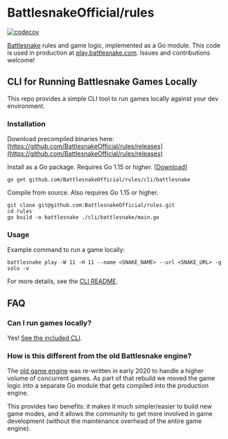 # BattlesnakeOfficial/rules

[![codecov](https://codecov.io/gh/BattlesnakeOfficial/rules/branch/master/graph/badge.svg)](https://codecov.io/gh/BattlesnakeOfficial/rules)

[Battlesnake](https://play.battlesnake.com) rules and game logic, implemented as a Go module. This code is used in production at [play.battlesnake.com](https://play.battlesnake.com). Issues and contributions welcome!


## CLI for Running Battlesnake Games Locally

This repo provides a simple CLI tool to run games locally against your dev environment.

### Installation

Download precompiled binaries here: <br>
[https://github.com/BattlesnakeOfficial/rules/releases](https://github.com/BattlesnakeOfficial/rules/releases)

Install as a Go package. Requires Go 1.15 or higher. [[Download](https://golang.org/dl/)]
```
go get github.com/BattlesnakeOfficial/rules/cli/battlesnake
```

Compile from source. Also requires Go 1.15 or higher.
```
git clone git@github.com:BattlesnakeOfficial/rules.git
cd rules
go build -o battlesnake ./cli/battlesnake/main.go
```

### Usage

Example command to run a game locally:
```
battlesnake play -W 11 -H 11 --name <SNAKE_NAME> --url <SNAKE_URL> -g solo -v
```

For more details, see the [CLI README](cli/README.md).


## FAQ

### Can I run games locally?

Yes! [See the included CLI](cli/README.md).

### How is this different from the old Battlesnake engine?

The [old game engine](https://github.com/battlesnakeio/engine) was re-written in early 2020 to handle a higher volume of concurrent games. As part of that rebuild we moved the game logic into a separate Go module that gets compiled into the production engine.

This provides two benefits: it makes it much simpler/easier to build new game modes, and it allows the community to get more involved in game development (without the maintenance overhead of the entire game engine).
